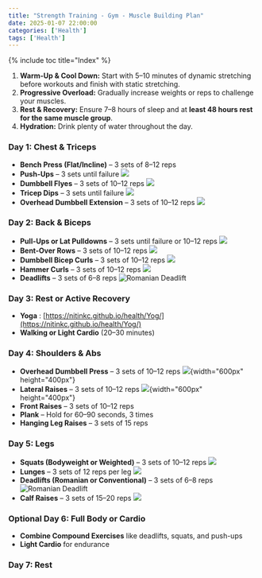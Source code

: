 ```yaml
---
title: "Strength Training - Gym - Muscle Building Plan"
date: 2025-01-07 22:00:00
categories: ['Health']
tags: ['Health']
---
```

{% include toc title="Index" %}

1. **Warm-Up & Cool Down:** Start with 5–10 minutes of dynamic stretching before workouts and finish with static stretching.
2. **Progressive Overload:** Gradually increase weights or reps to challenge your muscles.
3. **Rest & Recovery:** Ensure 7–8 hours of sleep and at **least 48 hours rest for the same muscle group**.
4. **Hydration:** Drink plenty of water throughout the day.

### Day 1: Chest & Triceps
- **Bench Press (Flat/Incline)** – 3 sets of 8–12 reps
- **Push-Ups** – 3 sets until failure
![](https://www.youtube.com/watch?v=IODxDxX7oi4)
- **Dumbbell Flyes** – 3 sets of 10–12 reps
![](https://www.youtube.com/watch?v=T4okLh2eppw&t=23s)
- **Tricep Dips** – 3 sets until failure
![](https://www.youtube.com/watch?v=5XkOdAtPn2Y)
- **Overhead Dumbbell Extension** – 3 sets of 10–12 reps
![](https://www.youtube.com/watch?v=iHgtJiwcODo)

### Day 2: Back & Biceps
- **Pull-Ups or Lat Pulldowns** – 3 sets until failure or 10–12 reps
![](https://www.youtube.com/watch?v=trZQjegcRx0&t=8s)
- **Bent-Over Rows** – 3 sets of 10–12 reps
![](https://www.youtube.com/watch?v=QFq5jdwWwX4&t=50s)
- **Dumbbell Bicep Curls** – 3 sets of 10–12 reps
![](https://www.youtube.com/watch?v=ykJmrZ5v0Oo&t=44s)
- **Hammer Curls** – 3 sets of 10–12 reps
![](https://www.youtube.com/watch?v=TwD-YGVP4Bk&t=50s)
- **Deadlifts** – 3 sets of 6–8 reps
![Romanian Deadlift](https://www.youtube.com/watch?v=7j-2w4-P14I&t=6s)

### Day 3: Rest or Active Recovery
- **Yoga** : [https://nitinkc.github.io/health/Yog/](https://nitinkc.github.io/health/Yog/)
- **Walking or Light Cardio** (20–30 minutes)

### Day 4: Shoulders & Abs
- **Overhead Dumbbell Press** – 3 sets of 10–12 reps
![](https://upload.wikimedia.org/wikipedia/commons/1/15/Dumbbell-shoulder-press-1.png){width="600px" height="400px"}
- **Lateral Raises** – 3 sets of 10–12 reps
![](https://upload.wikimedia.org/wikipedia/commons/f/fd/Dumbbell-lateral-raises-1.png){width="600px" height="400px"}
- **Front Raises** – 3 sets of 10–12 reps
- **Plank** – Hold for 60–90 seconds, 3 times
- **Hanging Leg Raises** – 3 sets of 15 reps

### Day 5: Legs
- **Squats (Bodyweight or Weighted)** – 3 sets of 10–12 reps
![](https://www.youtube.com/watch?v=C_VtOYc6j5c)
- **Lunges** – 3 sets of 12 reps per leg
![](https://www.youtube.com/watch?v=Z2n58m2i4jg)
- **Deadlifts (Romanian or Conventional)** – 3 sets of 6–8 reps
![Romanian Deadlift](https://www.youtube.com/watch?v=7j-2w4-P14I&t=6s)
- **Calf Raises** – 3 sets of 15–20 reps
![](https://www.youtube.com/watch?v=CtyIVeJH6lI&t=65s)

### Optional Day 6: Full Body or Cardio
- **Combine Compound Exercises** like deadlifts, squats, and push-ups
- **Light Cardio** for endurance

### Day 7: Rest